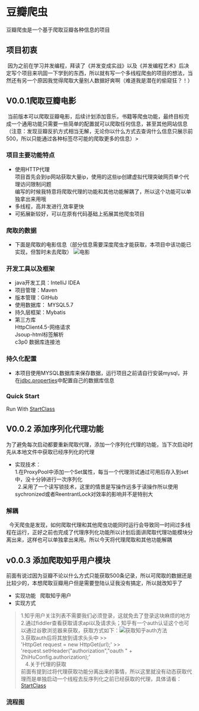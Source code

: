 # 豆瓣爬虫

豆瓣爬虫是一个基于爬取豆瓣各种信息的项目

## 项目初衷
  因为之前在学习并发编程，拜读了《并发变成实战》以及《并发编程艺术》后决定写个项目来巩固一下学到的东西，所以就有写一个多线程爬虫的项目的想法，当然还有另一个原因我觉得爬取大量别人数据好爽啊（难道我是潜在的偷窥狂？！）
## V0.0.1爬取豆瓣电影
  当前版本可以爬取豆瓣电影，后续计划添加音乐，书籍等爬虫功能，最终目标完成一个通用功能只需要一些简单的配置就可以爬取任何信息，甚至其他网站信息（注意：发现豆瓣反扒方式相当无解，无论你以什么方式去查询什么信息只展示前500，所以只能通过各种标签尽可能的爬取更多的信息）>
### 项目主要功能特点
 * 使用HTTP代理
     <br>项目首先会到ip网站获取大量ip，使用的这些ip创建虚拟代理突破网页单个代理访问限制问题
     <br>编写的时候我特意将爬取代理的功能和其他功能解耦了，所以这个功能可以单独拿出来用哦
 * 多线程，高并发进行,效率更快
 * 可拓展新较好，可以在原有代码基础上拓展其他爬虫项目
     
### 爬取的数据
 * 下面是爬取的电影信息（部分信息需要深度爬虫才能获取，本项目中该功能已实现，但暂时未去爬取）
![电影](https://github.com/shanyao19940801/douban-spider/blob/master/douban-spider/src/main/resources/img/movedata.PNG "豆瓣电影数据示例")
### 开发工具以及框架
 * java开发工具：IntelliJ IDEA
 * 项目管理：Maven
 * 版本管理：GitHub
 * 使用数据库： MYSQL5.7
 * 持久层框架：Mybatis
 * 第三方库
    <br>HttpClient4.5-网络请求
    <br>Jsoup-html标签解析
    <br>c3p0 数据库连接池
### 持久化配置
 * 本项目使用MYSQL数据库来保存数据，运行项目之前请自行安装mysql，并在[jdbc.properties](https://github.com/shanyao19940801/douban-spider/blob/master/douban-spider/src/main/resources/jdbc.properties)中配置自己的数据库信息
 
### Quick Start
Run With [StartClass](https://github.com/shanyao19940801/douban-spider/blob/master/douban-spider/src/main/java/com.yao/douban/StartClass.java)

## V0.0.2 添加序列化代理功能
 为了避免每次启动都要重新爬取代理，添加一个序列化代理的功能，当下次启动时先从本地文件中获取已经序列化的代理
 * 实现技术：
   <br>1.在ProxyPool中添加一个Set属性，每当一个代理测试通过可用后存入到set中，没十分钟进行一次序列化<br>
   2.采用了一个读写锁技术，这里的情景是写操作远多于读操作所以使用sychronized或者ReentrantLock对效率的影响并不是特别大 <br>
### 解耦
   今天爬虫是发现，如何爬取代理和其他爬虫功能同时运行会导致同一时间过多线程在运行，正好之前也完成了代理序列化功能所以计划后面讲爬取代理功能模块分离出来，这样也可以单独拿出来用。所以今天将代理爬取和其他功能解耦
## v0.0.3 添加爬取知乎用户模块
 前面有说过因为豆瓣不论以什么方式只能获取500条记录，所以可爬取的数据还是比较少的，本想爬取豆瓣用户但是需要登陆认证我没有搞定，所以就改知乎了
 
 * 实现功能
   爬取知乎用户
 * 实现方式
  <br>
>1.知乎用户关注列表不需要我们必须登录，这就免去了登录这块麻烦的地方<br>
>2.通过fiddler查看获取请求api以及请求头；知乎有一个auth认证这个也可以通过谷歌浏览器来获取，获取方式如下：![获取知乎auth方法](https://github.com/shanyao19940801/douban-spider/blob/master/douban-spider/src/main/resources/img/getauth.PNG "获取知乎auth")<br>
>3.获取auth后将其放到请求头头中
       >><br>'HttpGet request = new HttpGet(url);'
       >><br>'request.setHeader("authorization","oauth " + ZhiHuConfig.authorization);'
        <br>
    4.关于代理的获取
     <br>前面有提到过将代理获取功能分离出来的事情，所以这里就没有动态获取代理而是单独启动一个线程去反序列化之前已经获取的代理，具体请看：
     [StartClass](https://github.com/shanyao19940801/douban-spider/blob/master/douban-spider/src/main/java/com/yao/spider/zhihu/task/ZhiHuUserListTask.java)
### 流程图
